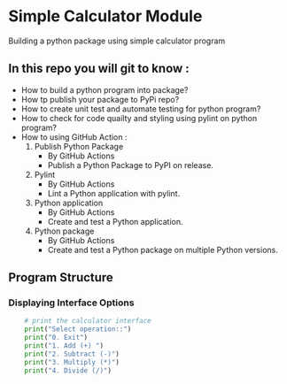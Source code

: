 # Simple Calculator Module

Building a python package using simple calculator program 

## In this repo you will git to know :
- How to build a python program into package?
- How tp publish your package to PyPi repo?
- How to create unit test and automate testing for python program?
- How to check for code quailty and styling using pylint on python program?
- How to using GitHub Action :
  1. Publish Python Package 
       - By GitHub Actions
       - Publish a Python Package to PyPI on release.
  2.  Pylint   
        - By GitHub Actions
        - Lint a Python application with pylint.
  3. Python application
      - By GitHub Actions
      - Create and test a Python application.
  4. Python package
      - By GitHub Actions
      - Create and test a Python package on multiple Python versions.

## Program Structure 
### Displaying Interface Options
```py
    # print the calculator interface
    print("Select operation::")
    print("0. Exit")
    print("1. Add (+) ")
    print("2. Subtract (-)")
    print("3. Multiply (*)")
    print("4. Divide (/)")
```